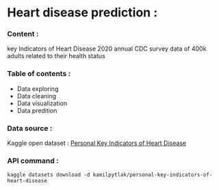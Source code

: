 # Heart disease prediction : 
### Content :

key Indicators of Heart Disease 2020 annual CDC survey data of 400k adults related to their health status

### Table of contents :
- Data exploring
- Data cleaning
- Data visualization
- Data predition
### Data source :
Kaggle open dataset : [Personal Key Indicators of Heart Disease](https://www.kaggle.com/datasets/kamilpytlak/personal-key-indicators-of-heart-disease)
### API command :

```kaggle datasets download -d kamilpytlak/personal-key-indicators-of-heart-disease```
